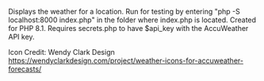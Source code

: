 Displays the weather for a location. Run for testing by entering "php -S localhost:8000 index.php" in the folder where index.php is located. Created for PHP 8.1. Requires secrets.php to have $api_key with the AccuWeather API key.

Icon Credit: Wendy Clark Design https://wendyclarkdesign.com/project/weather-icons-for-accuweather-forecasts/

